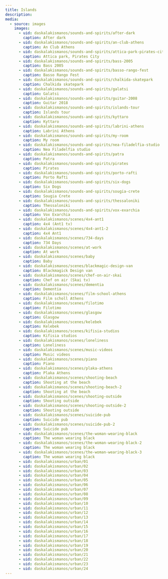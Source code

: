 ```yaml
---
title: Islands
description:
media:
  - source: images
    images:
      - uid: daskalakismanos/sounds-and-spirits/after-dark
        caption: After dark
      - uid: daskalakismanos/sounds-and-spirits/an-club-athens
        caption: An Club Athens
      - uid: daskalakismanos/sounds-and-spirits/attica-park-pirates-city
        caption: Attica park, Pirates City
      - uid: daskalakismanos/sounds-and-spirits/bass-2005
        caption: Bass 2005
      - uid: daskalakismanos/sounds-and-spirits/basso-rango-fest
        caption: Basso Rango Fest
      - uid: daskalakismanos/sounds-and-spirits/chalkida-skatepark
        caption: Chalkida skatepark
      - uid: daskalakismanos/sounds-and-spirits/galatsi
        caption: Galatsi
      - uid: daskalakismanos/sounds-and-spirits/guitar-2008
        caption: Guitar 2018
      - uid: daskalakismanos/sounds-and-spirits/islands-tour
        caption: Islands tour
      - uid: daskalakismanos/sounds-and-spirits/kyttaro
        caption: Kyttaro
      - uid: daskalakismanos/sounds-and-spirits/labrini-athens
        caption: Labrini Athens
      - uid: daskalakismanos/sounds-and-spirits/my-room
        caption: My room
      - uid: daskalakismanos/sounds-and-spirits/nea-filadelfia-studio
        caption: Nea Filadelfia studio
      - uid: daskalakismanos/sounds-and-spirits/patra
        caption: Patra
      - uid: daskalakismanos/sounds-and-spirits/pirates
        caption: Pirates
      - uid: daskalakismanos/sounds-and-spirits/porto-rafti
        caption: Porto Rafti
      - uid: daskalakismanos/sounds-and-spirits/six-dogs
        caption: Six Dogs
      - uid: daskalakismanos/sounds-and-spirits/sougia-crete
        caption: Sougia Crete
      - uid: daskalakismanos/sounds-and-spirits/thessaloniki
        caption: Thessaloniki
      - uid: daskalakismanos/sounds-and-spirits/vox-exarchia
        caption: Vox Exarchia
      - uid: daskalakismanos/scenes/4x4-ant1
        caption: 4x4 (Ant1 tv)
      - uid: daskalakismanos/scenes/4x4-ant1-2
        caption: 4x4 Ant1
      - uid: daskalakismanos/scenes/734-days
        caption: 734 Days
      - uid: daskalakismanos/scenes/at-work
        caption: At work
      - uid: daskalakismanos/scenes/baby
        caption: Baby
      - uid: daskalakismanos/scenes/blackmagic-design-van
        caption: Blackmagick Design van
      - uid: daskalakismanos/scenes/chef-on-air-skai
        caption: Chef on air (Skai tv)
      - uid: daskalakismanos/scenes/dementia
        caption: Dementia
      - uid: daskalakismanos/scenes/film-school-athens
        caption: Film scholl Athens
      - uid: daskalakismanos/scenes/filotimo
        caption: Filotimo
      - uid: daskalakismanos/scenes/glasgow
        caption: Glasgow
      - uid: daskalakismanos/scenes/kelebek
        caption: Kelebek
      - uid: daskalakismanos/scenes/kifisia-studios
        caption: Kifisia studios
      - uid: daskalakismanos/scenes/loneliness
        caption: Loneliness
      - uid: daskalakismanos/scenes/music-videos
        caption: Music videos
      - uid: daskalakismanos/scenes/piano
        caption: Piano
      - uid: daskalakismanos/scenes/plaka-athens
        caption: Plaka Athens
      - uid: daskalakismanos/scenes/shooting-beach
        caption: Shooting at the beach
      - uid: daskalakismanos/scenes/shooting-beach-2
        caption: Shooting at the beach
      - uid: daskalakismanos/scenes/shooting-outside
        caption: Shooting outside
      - uid: daskalakismanos/scenes/shooting-outside-2
        caption: Shooting outside
      - uid: daskalakismanos/scenes/suicide-pub
        caption: Suicide pub
      - uid: daskalakismanos/scenes/suicide-pub-2
        caption: Suicide pub
      - uid: daskalakismanos/scenes/the-woman-wearing-black
        caption: The woman wearing black
      - uid: daskalakismanos/scenes/the-woman-wearing-black-2
        caption: The woman wearing black
      - uid: daskalakismanos/scenes/the-woman-wearing-black-3
        caption: The woman wearing black
      - uid: daskalakismanos/urban/01
      - uid: daskalakismanos/urban/02
      - uid: daskalakismanos/urban/03
      - uid: daskalakismanos/urban/04
      - uid: daskalakismanos/urban/05
      - uid: daskalakismanos/urban/06
      - uid: daskalakismanos/urban/07
      - uid: daskalakismanos/urban/08
      - uid: daskalakismanos/urban/09
      - uid: daskalakismanos/urban/10
      - uid: daskalakismanos/urban/11
      - uid: daskalakismanos/urban/12
      - uid: daskalakismanos/urban/13
      - uid: daskalakismanos/urban/14
      - uid: daskalakismanos/urban/15
      - uid: daskalakismanos/urban/16
      - uid: daskalakismanos/urban/17
      - uid: daskalakismanos/urban/18
      - uid: daskalakismanos/urban/19
      - uid: daskalakismanos/urban/20
      - uid: daskalakismanos/urban/21
      - uid: daskalakismanos/urban/22
      - uid: daskalakismanos/urban/23
      - uid: daskalakismanos/urban/24
---
```


